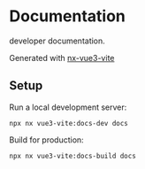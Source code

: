 # Documentation

developer documentation.

Generated with [nx-vue3-vite](https://github.com/samatechtw/nx-vue3-vite)

## Setup

Run a local development server:

```
npx nx vue3-vite:docs-dev docs
```

Build for production:

```
npx nx vue3-vite:docs-build docs
```
